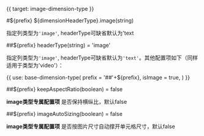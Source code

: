 {{ target: image-dimension-type }}

#${prefix} ${dimensionHeaderType}.image(string)

指定列类型为`'image'`, headerType可缺省默认为'text

##${prefix} headerType(string) = 'image'

指定列类型为`'image'`, headerType可缺省默认为`'text'`。其他配置项如下（同样适用于类型为'video'）：

{{ use: base-dimension-type(
    prefix = '##'+${prefix},
    isImage = true,
) }}

##${prefix} keepAspectRatio(boolean) = false

**image类型专属配置项**  是否保持横纵比，默认false 

##${prefix} imageAutoSizing(boolean) = false

**image类型专属配置项**  是否按图片尺寸自动撑开单元格尺寸，默认false 